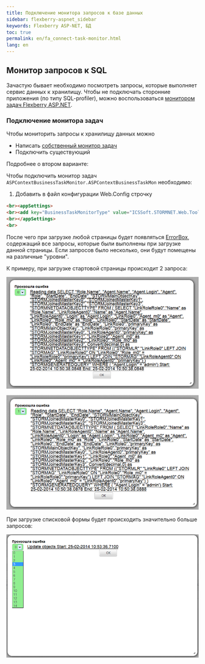 ```yaml
---
title: Подключение монитора запросов к базе данных
sidebar: flexberry-aspnet_sidebar
keywords: Flexberry ASP-NET, БД
toc: true
permalink: en/fa_connect-task-monitor.html
lang: en
---
```


## Монитор запросов к SQL

Зачастую бывает необходимо посмотреть запросы, которые выполняет сервис данных к хранилищу. Чтобы не подключать сторонние приложения (по типу SQL-profiler), можно воспользоваться [монитором задач Flexberry ASP.NET](fa_monitor-tasks.html).

### Подключение монитора задач

Чтобы мониторить запросы к хранилищу данных можно

* Написать [собственный монитор задач](fo_creating-connection-business-task-monitor.html)
* Подключить существующий

Подробнее о втором варианте:

Чтобы подключить монитор задач `ASPContextBusinessTaskMonitor.ASPContextBusinessTaskMon` необходимо:

1. Добавить в файл конфигурации Web.Config строчку 

```html
<br><appSettings>
<br><add key="BusinessTaskMonitorType" value="ICSSoft.STORMNET.Web.Tools.WebBusinessTaskMon, ICSSoft.STORMNET.Web.Tools" />
<br></appSettings>
<br>
```

После чего при загрузке любой страницы будет появляться [ErrorBox](fa_exception-handling.html), содержащий все запросы, которые были выполнены при загрузке данной страницы. Если запросов было несколько, они будут помещены на различные "уровни".

К примеру, при загрузке стартовой страницы происходит 2 запроса:

![](/images/pages/products/flexberry-aspnet/aspnet/monitor1.png)

![](/images/pages/products/flexberry-aspnet/aspnet/monitor2.png)

При загрузке списковой формы будет происходить значительно больше запросов:

![](/images/pages/products/flexberry-aspnet/aspnet/monitor3.png)
